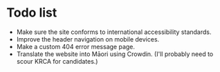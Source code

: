 <h1>Todo list</h1>

- Make sure the site conforms to international accessibility standards.
- Improve the header navigation on mobile devices.
- Make a custom 404 error message page.
- Translate the website into Māori using Crowdin. (I'll probably need to scour KRCA for candidates.)

